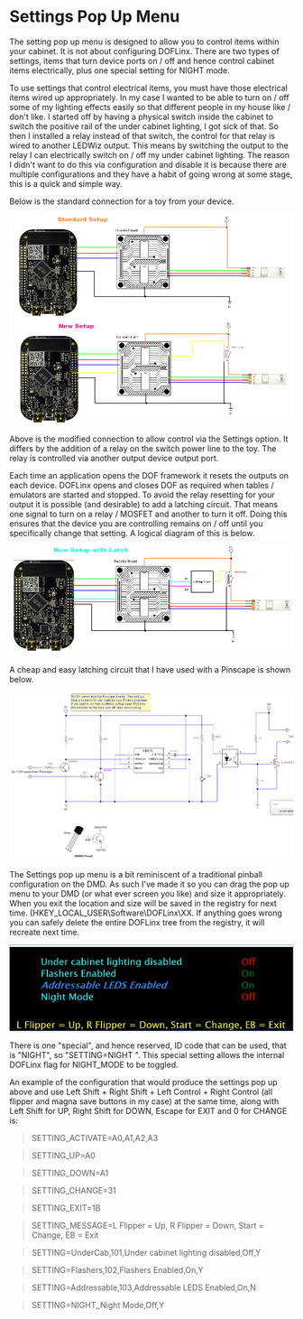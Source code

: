 # Settings Pop Up Menu

The setting pop up menu is designed to allow you to control items within
your cabinet. It is not about configuring DOFLinx. There are two types
of settings, items that turn device ports on / off and hence control
cabinet items electrically, plus one special setting for NIGHT mode.

To use settings that control electrical items, you must have those
electrical items wired up appropriately. In my case I wanted to be able
to turn on / off some of my lighting effects easily so that different
people in my house like / don't like. I started off by having a physical
switch inside the cabinet to switch the positive rail of the under
cabinet lighting, I got sick of that. So then I installed a relay
instead of that switch, the control for that relay is wired to another
LEDWiz output. This means by switching the output to the relay I can
electrically switch on / off my under cabinet lighting. The reason I
didn't want to do this via configuration and disable it is because there
are multiple configurations and they have a habit of going wrong at some
stage, this is a quick and simple way.

Below is the standard connection for a toy from your device.

![](../img/media/image21.png)

Above is the modified connection to allow control via the Settings
option. It differs by the addition of a relay on the switch power line
to the toy. The relay is controlled via another output device output
port.

Each time an application opens the DOF framework it resets the outputs
on each device. DOFLinx opens and closes DOF as required when tables /
emulators are started and stopped. To avoid the relay resetting for your
output it is possible (and desirable) to add a latching circuit. That
means one signal to turn on a relay / MOSFET and another to turn it off.
Doing this ensures that the device you are controlling remains on / off
until you specifically change that setting. A logical diagram of this is
below.

![](../img/media/image22.png)

A cheap and easy latching circuit that I have used with a Pinscape is
shown below.

![](../img/media/image23.png)

The Settings pop up menu is a bit reminiscent of a traditional pinball
configuration on the DMD. As such I've made it so you can drag the pop
up menu to your DMD (or what ever screen you like) and size it
appropriately. When you exit the location and size will be saved in the
registry for next time. (HKEY_LOCAL_USER\Software\DOFLinx\XX. If
anything goes wrong you can safely delete the entire DOFLinx tree from
the registry, it will recreate next time.

![](../img/media/image24.jpg)

There is one "special", and hence reserved, ID code that can be used,
that is "NIGHT", so "SETTING=NIGHT ". This special setting allows the
internal DOFLinx flag for NIGHT_MODE to be toggled.

An example of the configuration that would produce the settings pop up
above and use Left Shift + Right Shift + Left Control + Right Control
(all flipper and magna save buttons in my case) at the same time, along
with Left Shift for UP, Right Shift for DOWN, Escape for EXIT and 0 for
CHANGE is:

> SETTING_ACTIVATE=A0,A1,A2,A3

> SETTING_UP=A0

> SETTING_DOWN=A1

> SETTING_CHANGE=31

> SETTING_EXIT=1B

> SETTING_MESSAGE=L Flipper = Up, R Flipper = Down, Start = Change, EB =
> Exit

> SETTING=UnderCab,101,Under cabinet lighting disabled,Off,Y

> SETTING=Flashers,102,Flashers Enabled,On,Y

> SETTING=Addressable,103,Addressable LEDS Enabled,On,N

> SETTING=NIGHT,,Night Mode,Off,Y

